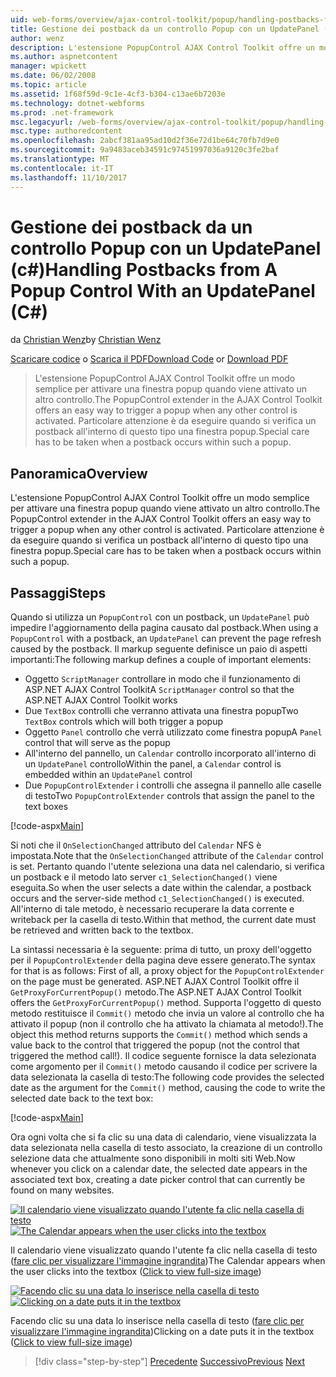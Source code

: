 ```yaml
---
uid: web-forms/overview/ajax-control-toolkit/popup/handling-postbacks-from-a-popup-control-with-an-updatepanel-cs
title: Gestione dei postback da un controllo Popup con un UpdatePanel (c#) | Documenti Microsoft
author: wenz
description: L'estensione PopupControl AJAX Control Toolkit offre un modo semplice per attivare una finestra popup quando viene attivato un altro controllo. Particolare attenzione deve essere eseguita...
ms.author: aspnetcontent
manager: wpickett
ms.date: 06/02/2008
ms.topic: article
ms.assetid: 1f68f59d-9c1e-4cf3-b304-c13ae6b7203e
ms.technology: dotnet-webforms
ms.prod: .net-framework
msc.legacyurl: /web-forms/overview/ajax-control-toolkit/popup/handling-postbacks-from-a-popup-control-with-an-updatepanel-cs
msc.type: authoredcontent
ms.openlocfilehash: 2abcf381aa95ad10d2f36e72d1be64c70fb7d9e0
ms.sourcegitcommit: 9a9483aceb34591c97451997036a9120c3fe2baf
ms.translationtype: MT
ms.contentlocale: it-IT
ms.lasthandoff: 11/10/2017
---
```

<a name="handling-postbacks-from-a-popup-control-with-an-updatepanel-c"></a><span data-ttu-id="fdfe2-104">Gestione dei postback da un controllo Popup con un UpdatePanel (c#)</span><span class="sxs-lookup"><span data-stu-id="fdfe2-104">Handling Postbacks from A Popup Control With an UpdatePanel (C#)</span></span>
====================
<span data-ttu-id="fdfe2-105">da [Christian Wenz](https://github.com/wenz)</span><span class="sxs-lookup"><span data-stu-id="fdfe2-105">by [Christian Wenz](https://github.com/wenz)</span></span>

<span data-ttu-id="fdfe2-106">[Scaricare codice](http://download.microsoft.com/download/9/3/f/93f8daea-bebd-4821-833b-95205389c7d0/PopupControl2.cs.zip) o [Scarica il PDF](http://download.microsoft.com/download/2/d/c/2dc10e34-6983-41d4-9c08-f78f5387d32b/popupcontrol2CS.pdf)</span><span class="sxs-lookup"><span data-stu-id="fdfe2-106">[Download Code](http://download.microsoft.com/download/9/3/f/93f8daea-bebd-4821-833b-95205389c7d0/PopupControl2.cs.zip) or [Download PDF](http://download.microsoft.com/download/2/d/c/2dc10e34-6983-41d4-9c08-f78f5387d32b/popupcontrol2CS.pdf)</span></span>

> <span data-ttu-id="fdfe2-107">L'estensione PopupControl AJAX Control Toolkit offre un modo semplice per attivare una finestra popup quando viene attivato un altro controllo.</span><span class="sxs-lookup"><span data-stu-id="fdfe2-107">The PopupControl extender in the AJAX Control Toolkit offers an easy way to trigger a popup when any other control is activated.</span></span> <span data-ttu-id="fdfe2-108">Particolare attenzione è da eseguire quando si verifica un postback all'interno di questo tipo una finestra popup.</span><span class="sxs-lookup"><span data-stu-id="fdfe2-108">Special care has to be taken when a postback occurs within such a popup.</span></span>


## <a name="overview"></a><span data-ttu-id="fdfe2-109">Panoramica</span><span class="sxs-lookup"><span data-stu-id="fdfe2-109">Overview</span></span>

<span data-ttu-id="fdfe2-110">L'estensione PopupControl AJAX Control Toolkit offre un modo semplice per attivare una finestra popup quando viene attivato un altro controllo.</span><span class="sxs-lookup"><span data-stu-id="fdfe2-110">The PopupControl extender in the AJAX Control Toolkit offers an easy way to trigger a popup when any other control is activated.</span></span> <span data-ttu-id="fdfe2-111">Particolare attenzione è da eseguire quando si verifica un postback all'interno di questo tipo una finestra popup.</span><span class="sxs-lookup"><span data-stu-id="fdfe2-111">Special care has to be taken when a postback occurs within such a popup.</span></span>

## <a name="steps"></a><span data-ttu-id="fdfe2-112">Passaggi</span><span class="sxs-lookup"><span data-stu-id="fdfe2-112">Steps</span></span>

<span data-ttu-id="fdfe2-113">Quando si utilizza un `PopupControl` con un postback, un `UpdatePanel` può impedire l'aggiornamento della pagina causato dal postback.</span><span class="sxs-lookup"><span data-stu-id="fdfe2-113">When using a `PopupControl` with a postback, an `UpdatePanel` can prevent the page refresh caused by the postback.</span></span> <span data-ttu-id="fdfe2-114">Il markup seguente definisce un paio di aspetti importanti:</span><span class="sxs-lookup"><span data-stu-id="fdfe2-114">The following markup defines a couple of important elements:</span></span>

- <span data-ttu-id="fdfe2-115">Oggetto `ScriptManager` controllare in modo che il funzionamento di ASP.NET AJAX Control Toolkit</span><span class="sxs-lookup"><span data-stu-id="fdfe2-115">A `ScriptManager` control so that the ASP.NET AJAX Control Toolkit works</span></span>
- <span data-ttu-id="fdfe2-116">Due `TextBox` controlli che verranno attivata una finestra popup</span><span class="sxs-lookup"><span data-stu-id="fdfe2-116">Two `TextBox` controls which will both trigger a popup</span></span>
- <span data-ttu-id="fdfe2-117">Oggetto `Panel` controllo che verrà utilizzato come finestra popup</span><span class="sxs-lookup"><span data-stu-id="fdfe2-117">A `Panel` control that will serve as the popup</span></span>
- <span data-ttu-id="fdfe2-118">All'interno del pannello, un `Calendar` controllo incorporato all'interno di un `UpdatePanel` controllo</span><span class="sxs-lookup"><span data-stu-id="fdfe2-118">Within the panel, a `Calendar` control is embedded within an `UpdatePanel` control</span></span>
- <span data-ttu-id="fdfe2-119">Due `PopupControlExtender` i controlli che assegna il pannello alle caselle di testo</span><span class="sxs-lookup"><span data-stu-id="fdfe2-119">Two `PopupControlExtender` controls that assign the panel to the text boxes</span></span>

[!code-aspx[Main](handling-postbacks-from-a-popup-control-with-an-updatepanel-cs/samples/sample1.aspx)]

<span data-ttu-id="fdfe2-120">Si noti che il `OnSelectionChanged` attributo del `Calendar` NFS è impostata.</span><span class="sxs-lookup"><span data-stu-id="fdfe2-120">Note that the `OnSelectionChanged` attribute of the `Calendar` control is set.</span></span> <span data-ttu-id="fdfe2-121">Pertanto quando l'utente seleziona una data nel calendario, si verifica un postback e il metodo lato server `c1_SelectionChanged()` viene eseguita.</span><span class="sxs-lookup"><span data-stu-id="fdfe2-121">So when the user selects a date within the calendar, a postback occurs and the server-side method `c1_SelectionChanged()` is executed.</span></span> <span data-ttu-id="fdfe2-122">All'interno di tale metodo, è necessario recuperare la data corrente e writeback per la casella di testo.</span><span class="sxs-lookup"><span data-stu-id="fdfe2-122">Within that method, the current date must be retrieved and written back to the textbox.</span></span>

<span data-ttu-id="fdfe2-123">La sintassi necessaria è la seguente: prima di tutto, un proxy dell'oggetto per il `PopupControlExtender` della pagina deve essere generato.</span><span class="sxs-lookup"><span data-stu-id="fdfe2-123">The syntax for that is as follows: First of all, a proxy object for the `PopupControlExtender` on the page must be generated.</span></span> <span data-ttu-id="fdfe2-124">ASP.NET AJAX Control Toolkit offre il `GetProxyForCurrentPopup()` metodo.</span><span class="sxs-lookup"><span data-stu-id="fdfe2-124">The ASP.NET AJAX Control Toolkit offers the `GetProxyForCurrentPopup()` method.</span></span> <span data-ttu-id="fdfe2-125">Supporta l'oggetto di questo metodo restituisce il `Commit()` metodo che invia un valore al controllo che ha attivato il popup (non il controllo che ha attivato la chiamata al metodo!).</span><span class="sxs-lookup"><span data-stu-id="fdfe2-125">The object this method returns supports the `Commit()` method which sends a value back to the control that triggered the popup (not the control that triggered the method call!).</span></span> <span data-ttu-id="fdfe2-126">Il codice seguente fornisce la data selezionata come argomento per il `Commit()` metodo causando il codice per scrivere la data selezionata la casella di testo:</span><span class="sxs-lookup"><span data-stu-id="fdfe2-126">The following code provides the selected date as the argument for the `Commit()` method, causing the code to write the selected date back to the text box:</span></span>

[!code-aspx[Main](handling-postbacks-from-a-popup-control-with-an-updatepanel-cs/samples/sample2.aspx)]

<span data-ttu-id="fdfe2-127">Ora ogni volta che si fa clic su una data di calendario, viene visualizzata la data selezionata nella casella di testo associato, la creazione di un controllo selezione data che attualmente sono disponibili in molti siti Web.</span><span class="sxs-lookup"><span data-stu-id="fdfe2-127">Now whenever you click on a calendar date, the selected date appears in the associated text box, creating a date picker control that can currently be found on many websites.</span></span>


<span data-ttu-id="fdfe2-128">[![Il calendario viene visualizzato quando l'utente fa clic nella casella di testo](handling-postbacks-from-a-popup-control-with-an-updatepanel-cs/_static/image2.png)](handling-postbacks-from-a-popup-control-with-an-updatepanel-cs/_static/image1.png)</span><span class="sxs-lookup"><span data-stu-id="fdfe2-128">[![The Calendar appears when the user clicks into the textbox](handling-postbacks-from-a-popup-control-with-an-updatepanel-cs/_static/image2.png)](handling-postbacks-from-a-popup-control-with-an-updatepanel-cs/_static/image1.png)</span></span>

<span data-ttu-id="fdfe2-129">Il calendario viene visualizzato quando l'utente fa clic nella casella di testo ([fare clic per visualizzare l'immagine ingrandita](handling-postbacks-from-a-popup-control-with-an-updatepanel-cs/_static/image3.png))</span><span class="sxs-lookup"><span data-stu-id="fdfe2-129">The Calendar appears when the user clicks into the textbox ([Click to view full-size image](handling-postbacks-from-a-popup-control-with-an-updatepanel-cs/_static/image3.png))</span></span>


<span data-ttu-id="fdfe2-130">[![Facendo clic su una data lo inserisce nella casella di testo](handling-postbacks-from-a-popup-control-with-an-updatepanel-cs/_static/image5.png)](handling-postbacks-from-a-popup-control-with-an-updatepanel-cs/_static/image4.png)</span><span class="sxs-lookup"><span data-stu-id="fdfe2-130">[![Clicking on a date puts it in the textbox](handling-postbacks-from-a-popup-control-with-an-updatepanel-cs/_static/image5.png)](handling-postbacks-from-a-popup-control-with-an-updatepanel-cs/_static/image4.png)</span></span>

<span data-ttu-id="fdfe2-131">Facendo clic su una data lo inserisce nella casella di testo ([fare clic per visualizzare l'immagine ingrandita](handling-postbacks-from-a-popup-control-with-an-updatepanel-cs/_static/image6.png))</span><span class="sxs-lookup"><span data-stu-id="fdfe2-131">Clicking on a date puts it in the textbox ([Click to view full-size image](handling-postbacks-from-a-popup-control-with-an-updatepanel-cs/_static/image6.png))</span></span>

>[!div class="step-by-step"]
<span data-ttu-id="fdfe2-132">[Precedente](using-multiple-popup-controls-cs.md)
[Successivo](handling-postbacks-from-a-popup-control-without-an-updatepanel-cs.md)</span><span class="sxs-lookup"><span data-stu-id="fdfe2-132">[Previous](using-multiple-popup-controls-cs.md)
[Next](handling-postbacks-from-a-popup-control-without-an-updatepanel-cs.md)</span></span>

